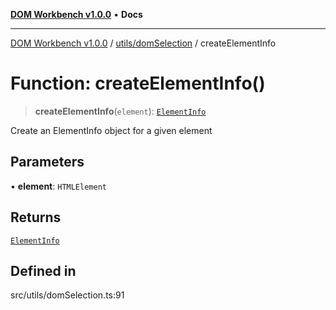 [**DOM Workbench v1.0.0**](../../../README.md) • **Docs**

***

[DOM Workbench v1.0.0](../../../modules.md) / [utils/domSelection](../README.md) / createElementInfo

# Function: createElementInfo()

> **createElementInfo**(`element`): [`ElementInfo`](../../../types/domSelection/interfaces/ElementInfo.md)

Create an ElementInfo object for a given element

## Parameters

• **element**: `HTMLElement`

## Returns

[`ElementInfo`](../../../types/domSelection/interfaces/ElementInfo.md)

## Defined in

src/utils/domSelection.ts:91
